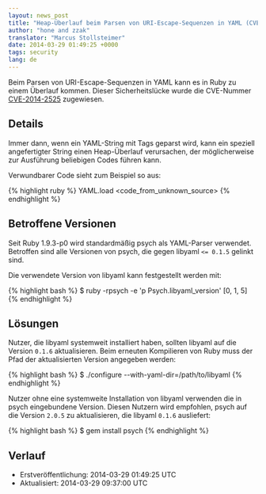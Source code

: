 ```yaml
---
layout: news_post
title: "Heap-Überlauf beim Parsen von URI-Escape-Sequenzen in YAML (CVE-2014-2525)"
author: "hone and zzak"
translator: "Marcus Stollsteimer"
date: 2014-03-29 01:49:25 +0000
tags: security
lang: de
---
```


Beim Parsen von URI-Escape-Sequenzen in YAML kann es in Ruby zu einem Überlauf kommen.
Dieser Sicherheitslücke wurde die CVE-Nummer
[CVE-2014-2525](http://www.ocert.org/advisories/ocert-2014-003.html)
zugewiesen.

## Details

Immer dann, wenn ein YAML-String mit Tags geparst wird, kann ein
speziell angefertigter String einen Heap-Überlauf verursachen,
der möglicherweise zur Ausführung beliebigen Codes führen kann.

Verwundbarer Code sieht zum Beispiel so aus:

{% highlight ruby %}
YAML.load <code_from_unknown_source>
{% endhighlight %}

## Betroffene Versionen

Seit Ruby 1.9.3-p0 wird standardmäßig psych als YAML-Parser verwendet.
Betroffen sind alle Versionen von psych, die gegen libyaml `<= 0.1.5` gelinkt sind.

Die verwendete Version von libyaml kann festgestellt werden mit:

{% highlight bash %}
$ ruby -rpsych -e 'p Psych.libyaml_version'
[0, 1, 5]
{% endhighlight %}

## Lösungen

Nutzer, die libyaml systemweit installiert haben, sollten libyaml auf die
Version `0.1.6` aktualisieren. Beim erneuten Kompilieren von Ruby muss der
Pfad der aktualisierten Version angegeben werden:

{% highlight bash %}
$ ./configure --with-yaml-dir=/path/to/libyaml
{% endhighlight %}

Nutzer ohne eine systemweite Installation von libyaml verwenden die in psych
eingebundene Version. Diesen Nutzern wird empfohlen, psych auf die Version `2.0.5`
zu aktualisieren, die libyaml `0.1.6` ausliefert:

{% highlight bash %}
$ gem install psych
{% endhighlight %}

## Verlauf

* Erstveröffentlichung: 2014-03-29 01:49:25 UTC
* Aktualisiert: 2014-03-29 09:37:00 UTC
